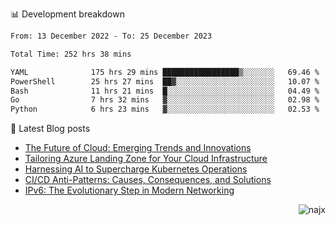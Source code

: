 📊 Development breakdown
<!--START_SECTION:waka-->

```txt
From: 13 December 2022 - To: 25 December 2023

Total Time: 252 hrs 38 mins

YAML              175 hrs 29 mins █████████████████▒░░░░░░░   69.46 %
PowerShell        25 hrs 27 mins  ██▓░░░░░░░░░░░░░░░░░░░░░░   10.07 %
Bash              11 hrs 21 mins  █░░░░░░░░░░░░░░░░░░░░░░░░   04.49 %
Go                7 hrs 32 mins   ▓░░░░░░░░░░░░░░░░░░░░░░░░   02.98 %
Python            6 hrs 23 mins   ▓░░░░░░░░░░░░░░░░░░░░░░░░   02.53 %
```

<!--END_SECTION:waka-->

📕 Latest Blog posts

<!-- BLOG-POST-LIST:START -->
- [The Future of Cloud: Emerging Trends and Innovations](https://najx.dev/the-future-of-cloud-emerging-trends-and-innovations/)
- [Tailoring Azure Landing Zone for Your Cloud Infrastructure](https://najx.dev/tailoring-your-azure-landing-zone-for-cloud-infrastructure/)
- [Harnessing AI to Supercharge Kubernetes Operations](https://najx.dev/harnessing-ai-to-supercharge-kubernetes-operations/)
- [CI/CD Anti-Patterns: Causes, Consequences, and Solutions](https://najx.dev/cicd-anti-patterns/)
- [IPv6: The Evolutionary Step in Modern Networking](https://najx.dev/why-ipv6-is-the-future/)
<!-- BLOG-POST-LIST:END -->

<p align="right">
  <img src="https://komarev.com/ghpvc/?username=najx&label=GitHub%20Profile%20Views&color=yellow&style=flat" alt="najx" />
</p align="center">
